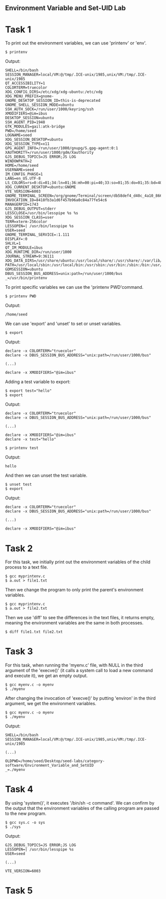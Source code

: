 ## Environment Variable and Set-UID Lab

# Task 1

To print out the environment variables, we can use 'printenv' or 'env'.

```
$ printenv
```
Output:

```
SHELL=/bin/bash
SESSION_MANAGER=local/VM:@/tmp/.ICE-unix/1985,unix/VM:/tmp/.ICE-unix/1985
QT_ACCESSIBILITY=1
COLORTERM=truecolor
XDG_CONFIG_DIRS=/etc/xdg/xdg-ubuntu:/etc/xdg
XDG_MENU_PREFIX=gnome-
GNOME_DESKTOP_SESSION_ID=this-is-deprecated
GNOME_SHELL_SESSION_MODE=ubuntu
SSH_AUTH_SOCK=/run/user/1000/keyring/ssh
XMODIFIERS=@im=ibus
DESKTOP_SESSION=ubuntu
SSH_AGENT_PID=1948
GTK_MODULES=gail:atk-bridge
PWD=/home/seed
LOGNAME=seed
XDG_SESSION_DESKTOP=ubuntu
XDG_SESSION_TYPE=x11
GPG_AGENT_INFO=/run/user/1000/gnupg/S.gpg-agent:0:1
XAUTHORITY=/run/user/1000/gdm/Xauthority
GJS_DEBUG_TOPICS=JS ERROR;JS LOG
WINDOWPATH=2
HOME=/home/seed
USERNAME=seed
IM_CONFIG_PHASE=1
LANG=en_US.UTF-8
LS_COLORS=rs=0:di=01;34:ln=01;36:mh=00:pi=40;33:so=01;35:do=01;35:bd=40;33;01:cd=40;33;01:or=40;31;01:mi=00:su=37;41:sg=30;43:ca=30;41:tw=30;42:ow=34;42:st=37;44:ex=01;32:*.tar=01;31:*.tgz=01;31:*.arc=01;31:*.arj=01;31:*.taz=01;31:*.lha=01;31:*.lz4=01;31:*.lzh=01;31:*.lzma=01;31:*.tlz=01;31:*.txz=01;31:*.tzo=01;31:*.t7z=01;31:*.zip=01;31:*.z=01;31:*.dz=01;31:*.gz=01;31:*.lrz=01;31:*.lz=01;31:*.lzo=01;31:*.xz=01;31:*.zst=01;31:*.tzst=01;31:*.bz2=01;31:*.bz=01;31:*.tbz=01;31:*.tbz2=01;31:*.tz=01;31:*.deb=01;31:*.rpm=01;31:*.jar=01;31:*.war=01;31:*.ear=01;31:*.sar=01;31:*.rar=01;31:*.alz=01;31:*.ace=01;31:*.zoo=01;31:*.cpio=01;31:*.7z=01;31:*.rz=01;31:*.cab=01;31:*.wim=01;31:*.swm=01;31:*.dwm=01;31:*.esd=01;31:*.jpg=01;35:*.jpeg=01;35:*.mjpg=01;35:*.mjpeg=01;35:*.gif=01;35:*.bmp=01;35:*.pbm=01;35:*.pgm=01;35:*.ppm=01;35:*.tga=01;35:*.xbm=01;35:*.xpm=01;35:*.tif=01;35:*.tiff=01;35:*.png=01;35:*.svg=01;35:*.svgz=01;35:*.mng=01;35:*.pcx=01;35:*.mov=01;35:*.mpg=01;35:*.mpeg=01;35:*.m2v=01;35:*.mkv=01;35:*.webm=01;35:*.ogm=01;35:*.mp4=01;35:*.m4v=01;35:*.mp4v=01;35:*.vob=01;35:*.qt=01;35:*.nuv=01;35:*.wmv=01;35:*.asf=01;35:*.rm=01;35:*.rmvb=01;35:*.flc=01;35:*.avi=01;35:*.fli=01;35:*.flv=01;35:*.gl=01;35:*.dl=01;35:*.xcf=01;35:*.xwd=01;35:*.yuv=01;35:*.cgm=01;35:*.emf=01;35:*.ogv=01;35:*.ogx=01;35:*.aac=00;36:*.au=00;36:*.flac=00;36:*.m4a=00;36:*.mid=00;36:*.midi=00;36:*.mka=00;36:*.mp3=00;36:*.mpc=00;36:*.ogg=00;36:*.ra=00;36:*.wav=00;36:*.oga=00;36:*.opus=00;36:*.spx=00;36:*.xspf=00;36:
XDG_CURRENT_DESKTOP=ubuntu:GNOME
VTE_VERSION=6003
GNOME_TERMINAL_SCREEN=/org/gnome/Terminal/screen/db58def4_d40c_4a10_8668_cbead35dcca0
INVOCATION_ID=8418fb3a1d6f457b96a0c84a77fe54c6
MANAGERPID=1743
GJS_DEBUG_OUTPUT=stderr
LESSCLOSE=/usr/bin/lesspipe %s %s
XDG_SESSION_CLASS=user
TERM=xterm-256color
LESSOPEN=| /usr/bin/lesspipe %s
USER=seed
GNOME_TERMINAL_SERVICE=:1.111
DISPLAY=:0
SHLVL=1
QT_IM_MODULE=ibus
XDG_RUNTIME_DIR=/run/user/1000
JOURNAL_STREAM=9:36111
XDG_DATA_DIRS=/usr/share/ubuntu:/usr/local/share/:/usr/share/:/var/lib/snapd/desktop
PATH=/usr/local/sbin:/usr/local/bin:/usr/sbin:/usr/bin:/sbin:/bin:/usr/games:/usr/local/games:/snap/bin:.
GDMSESSION=ubuntu
DBUS_SESSION_BUS_ADDRESS=unix:path=/run/user/1000/bus
_=/usr/bin/printenv
```

To print specific variables we can use the 'printenv PWD'command.
```
$ printenv PWD
```
Output:
```
/home/seed
```

We can use 'export' and 'unset' to set or unset variables.
```
$ export
```
Output:
```
declare -x COLORTERM="truecolor"
declare -x DBUS_SESSION_BUS_ADDRESS="unix:path=/run/user/1000/bus"

(...)

declare -x XMODIFIERS="@im=ibus"
```
Adding a test variable to export:
```
$ export test="hello"
$ export
```
Output:
```
declare -x COLORTERM="truecolor"
declare -x DBUS_SESSION_BUS_ADDRESS="unix:path=/run/user/1000/bus"

(...)

declare -x XMODIFIERS="@im=ibus"
declare -x test="hello"
```
```
$ printenv test
```
Output:
```
hello
```
And then we can unset the test variable.
```
$ unset test
$ export
```
Output:
```
declare -x COLORTERM="truecolor"
declare -x DBUS_SESSION_BUS_ADDRESS="unix:path=/run/user/1000/bus"

(...)

declare -x XMODIFIERS="@im=ibus"
```

# Task 2

For this task, we initially print out the environment variables of the child process to a text file.
```
$ gcc myprintenv.c
$ a.out > file1.txt
```
Then we change the program to only print the parent's environment variables.
```
$ gcc myprintenv.c
$ a.out > file2.txt
```
Then we use 'diff' to see the differences in the text files, it returns empty, meaning the environment variables are the same in both processes.
```
$ diff file1.txt file2.txt

```

# Task 3

For this task, when running the 'myenv.c' file, with NULL in the third argument of the 'execve()' (it calls a system call to load a new command and execute it), we get an empty output.
```
$ gcc myenv.c -o myenv
$ ./myenv

```
After changing the invocation of 'execve()' by putting 'environ' in the third argument, we get the environment variables.
```
$ gcc myenv.c -o myenv
$ ./myenv
```
Output:
```
SHELL=/bin/bash
SESSION_MANAGER=local/VM:@/tmp/.ICE-unix/1985,unix/VM:/tmp/.ICE-unix/1985

(...)

OLDPWD=/home/seed/Desktop/seed-labs/category-software/Environment_Variable_and_SetUID
_=./myenv
```

# Task 4

By using 'system()', it executes '/bin/sh -c command'. We can confirm by the output that the environment variables of the calling program are passed to the new program.

```
$ gcc sys.c -o sys
$ ./sys
```
Output:
```
GJS_DEBUG_TOPICS=JS ERROR;JS LOG
LESSOPEN=| /usr/bin/lesspipe %s
USER=seed

(...)

VTE_VERSION=6003
```

# Task 5




